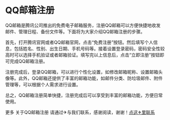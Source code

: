 # QQ邮箱注册

QQ邮箱是腾讯公司推出的免费电子邮箱服务，注册QQ邮箱可以方便快捷地收发邮件、管理日程、备份文件等。下面将为大家介绍QQ邮箱注册的步骤。

首先，打开腾讯官网或者QQ邮箱官网，点击“免费注册”按钮。然后填写个人信息，包括姓名、性别、出生日期、手机号码等。接着设置登录密码，密码安全性较高时可以选择手机验证或者邮箱验证。填写完以上信息后，点击“立即注册”按钮即可完成QQ邮箱注册。

注册完成后，登录QQ邮箱，可以进行个性化设置，如修改邮箱昵称、设置邮箱头像等。此外，QQ邮箱还提供了丰富的邮箱功能，如邮件分类、防垃圾邮件、附件管理等，可以根据个人需求进行设置。

总之，QQ邮箱注册简单快捷，注册完成后可以享受到丰富的邮箱功能，方便日常使用。

更多 关于QQ邮箱注册 请通过✈与我们联系，感谢阅读，谢谢！[点这✈里联系](https://1.k02.cc)